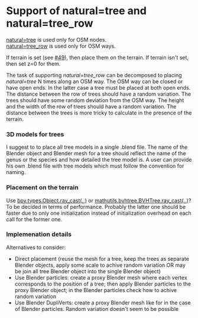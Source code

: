 # Support of natural=tree and natural=tree_row

[natural=tree](http://wiki.openstreetmap.org/wiki/Tag:natural%3Dtree) is used only for OSM nodes.<br>
[natural=tree_row](http://wiki.openstreetmap.org/wiki/Tag:natural%3Dtree_row) is used only for OSM ways.

If terrain is set (see [#49](https://github.com/vvoovv/blender-osm/issues/49)), then place them on the terrain. If terrain isn't set, then set z=0 for them.

The task of supporting _natural=tree_row_ can be decomposed to placing _natural=tree_ N times along an OSM way. The OSM way can be closed or have open ends. In the latter case a tree must be placed at both open ends. The distance between the row of trees should have a random variation. The trees should have some random deviation from the OSM way. The height and the width of the row of trees should have a random variation. The distance between the trees is more tricky to calculate in the presence of the terrain.

### 3D models for trees
I suggest to to place all tree models in a single .blend file. The name of the Blender object and Blender mesh for a tree should reflect the name of the genus or the species and how detailed the tree model is. A user can provide his own .blend file with tree models which must follow the convention for naming.

### Placement on the terrain
Use [bpy.types.Object.ray_cast(..)](https://www.blender.org/api/blender_python_api_current/bpy.types.Object.html#bpy.types.Object.ray_cast) or [mathutils.bvhtree.BVHTree.ray_cast(..)](https://www.blender.org/api/blender_python_api_current/mathutils.bvhtree.html#mathutils.bvhtree.BVHTree.ray_cast)? To be decided in terms of performance. Probably the latter one should be faster due to only one initialization instead of initialization overhead on each call for the former one.

### Implemenation details
Alternatives to consider:
* Direct placement (reuse the mesh for a tree, keep the trees as separate Blender objects, apply some scale to achive random variation OR may be join all tree Blender object into the single Blender object)
* Use Blender particles: create a proxy Blender mesh where each vertex corresponds to the position of a tree; then apply Blender particles to the proxy Blender object; in the Blender particles check how to achive random variation
* Use Blender DupliVerts: create a proxy Blender mesh like for in the case of Blender particles. Random variation doesn't seem to be possible
